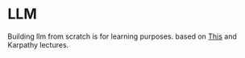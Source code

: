 # LLM
Building llm from scratch is for learning purposes. based on [This](https://github.com/rasbt/LLMs-from-scratch) and Karpathy lectures.
